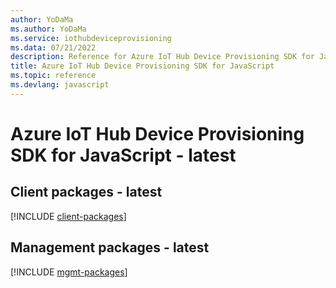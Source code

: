 ```yaml
---
author: YoDaMa
ms.author: YoDaMa
ms.service: iothubdeviceprovisioning
ms.data: 07/21/2022
description: Reference for Azure IoT Hub Device Provisioning SDK for JavaScript
title: Azure IoT Hub Device Provisioning SDK for JavaScript
ms.topic: reference
ms.devlang: javascript
---
```

# Azure IoT Hub Device Provisioning SDK for JavaScript - latest

## Client packages - latest
[!INCLUDE [client-packages](iot-hub-device-provisioning-client-index.md)]
## Management packages - latest
[!INCLUDE [mgmt-packages](iot-hub-device-provisioning-mgmt-index.md)]